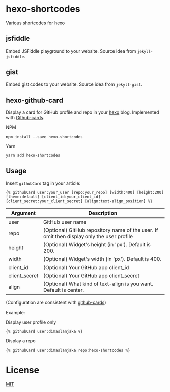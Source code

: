 # hexo-shortcodes

Various shortcodes for hexo

## jsfiddle

Embed JSFiddle playground to your website. Source idea from `jekyll-jsfiddle`.

## gist

Embed gist codes to your website. Source idea from `jekyll-gist`.


## hexo-github-card
Display a card for GitHub profile and repo in your [hexo](https://hexo.io) blog. Implemented with [Github-cards](https://github.com/lepture/github-cards).

NPM
```
npm install --save hexo-shortcodes
```

Yarn
```
yarn add hexo-shortcodes
```

## Usage

Insert `githubCard` tag in your article:

```
{% githubCard user:your_user [repo:your_repo] [width:400] [height:200] [theme:default] [client_id:your_client_id] [client_secret:your_client_secret] [align:text-align_position] %}
```

Argument | Description
-------- | -----------
user     | GitHub user name
repo     |  (Optional) GitHub repository name of the user. If omit then display only the user profile
height   | (Optional) Widget's height (in 'px'). Default is 200.
width   | (Optional) Widget's width (in 'px'). Default is 400.
client_id | (Optional) Your GitHub app client_id
client_secret | (Optional) Your GitHub app client_secret
align | (Optional) What kind of text-align is you want. Default is center.

(Configuration are consistent with [github-cards](https://github.com/lepture/github-cards#widgetjs))

Example:

Display user profile only
```
{% githubCard user:dimaslanjaka %}
```

Display a repo
```
{% githubCard user:dimaslanjaka repo:hexo-shortcodes %}
```

License
=======

[MIT](LICENSE)
